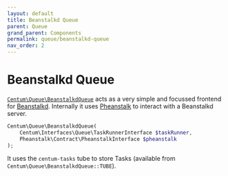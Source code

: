 ```yaml
---
layout: default
title: Beanstalkd Queue
parent: Queue
grand_parent: Components
permalink: queue/beanstalkd-queue
nav_order: 2
---
```




# Beanstalkd Queue

[`Centum\Queue\BeanstalkdQueue`](https://github.com/SidRoberts/centum/tree/development/src/Queue/BeanstalkdQueue.php) acts as a very simple and focussed frontend for [Beanstalkd](https://beanstalkd.github.io/).
Internally it uses [Pheanstalk](https://github.com/pheanstalk/pheanstalk) to interact with a Beanstalkd server.

```php
Centum\Queue\BeanstalkdQueue(
    Centum\Interfaces\Queue\TaskRunnerInterface $taskRunner,
    Pheanstalk\Contract\PheanstalkInterface $pheanstalk
);
```

It uses the `centum-tasks` tube to store Tasks (available from `Centum\Queue\BeanstalkdQueue::TUBE`).

